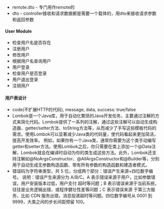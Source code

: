 * remote.dto - 专门用作remote的
* dto - controller接收和请求数据都是需要一个载体的，用dto来接收请求参数和返回参数

#### User Module
* 检查用户名是否存在
* 注册用户
* 修改用户
* 根据用户名查询用户
* 用户登录
* 检查用户是否登录
* 用户退出登录
* 注销用户
#### 用户表设计


* code(不扩展HTTP的代码), message, data, success: true/false
* Lombok是一个Java库，用于自动化繁琐的Java开发任务，主要通过注解的方式来简化代码。Lombok提供了一系列的注解，通过这些注解可以自动生成构造器、getter/setter方法、toString方法等，从而减少了手写这些模板代码的需求。使用Lombok可以显著减少Java类的代码量，使代码看起来更加简洁，提高开发效率。  例如，如果你有一个Java类，通常你需要为这个类手动编写getter和setter方法。使用Lombok之后，你只需要在类上添加一个@Data注解，Lombok就会在编译时自动为你的类生成这些方法。此外，Lombok还支持注解如@NoArgsConstructor、@AllArgsConstructor和@Builder等，分别用于自动生成无参数构造函数、带有所有参数的构造函数和建造者模式。
* 错误码为字符串类型，共 5 位，分成两个部分：错误产生来源+四位数字编号。
  说明：错误产生来源分为 A/B/C。A 表示错误来源于用户，比如参数错误，用户安装版本过低，用户支付
  超时等问题；B 表示错误来源于当前系统，往往是业务逻辑出错，或程序健壮性差等问题；C 表示错误来源
  于第三方服务，比如 CDN 服务出错，消息投递超时等问题。四位数字编号从 0001 到 9999，大类之间的步长间距预留 100。